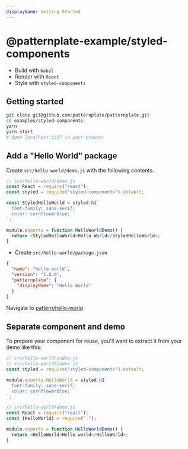 ```yaml
---
displayName: Getting Started
---
```


# @patternplate-example/styled-components

* Build with `babel`
* Render with `React`
* Style with `styled-components`

## Getting started

```bash
git clone git@github.com:patternplate/patternplate.git
cd examples/styled-components
yarn
yarn start
# Open localhost:1337 in your browser
```

## Add a "Hello World" package

Create `src/hello-world/demo.js` with the
following contents. 

```js
// src/hello-world/demo.js
const React = require("react");
const styled = require("styled-components").default;

const StyledHelloWorld = styled.h1`
  font-family: sans-serif;
  color: cornflowerblue;
`;

module.exports = function HelloWorldDemo() {
  return <StyledHelloWorld>Hello World</StyledHelloWorld>;
}
```

* Create `src/hello-world/package.json`

```json
{
  "name": "hello-world",
  "version": "1.0.0",
  "patternplate": {
    "displayName": "Hello World"
  } 
}
```

Navigate to [pattern/hello-world](http://localhost:1337/pattern/hello-world)


## Separate component and demo

To prepare your component for reuse, you'll want to extract it from your demo like this:


```js
// src/hello-world/index.js
// src/hello-world/index.js
const styled = require("styled-components").default;

module.exports.HelloWorld = styled.h1`
  font-family: sans-serif;
  color: cornflowerblue;
`;
```

```js
// src/hello-world/demo.js
const React = require("react");
const {HelloWorld} = require(".");

module.exports = function HelloWorldDemo() {
  return <HelloWorld>Hello world</HelloWorld>;
}
```
